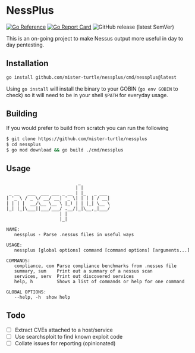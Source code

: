 # NessPlus
[![Go Reference](https://pkg.go.dev/badge/github.com/mister-turtle/nessplus.svg)](https://pkg.go.dev/github.com/mister-turtle/nessplus) [![Go Report Card](https://goreportcard.com/badge/github.com/mister-turtle/nessplus)](https://goreportcard.com/badge/github.com/mister-turtle/nessplus) ![GitHub release (latest SemVer)](https://img.shields.io/github/v/release/mister-turtle/nessplus?sort=semver)

This is an on-going project to make Nessus output more useful in day to day pentesting.

## Installation
```sh
go install github.com/mister-turtle/nessplus/cmd/nessplus@latest
```
Using `go install` will install the binary to your GOBIN (`go env GOBIN` to check) so it will need to be in your shell `$PATH` for everyday usage.

## Building
If you would prefer to build from scratch you can run the following
```sh
$ git clone https://github.com/mister-turtle/nessplus
$ cd nessplus
$ go mod download && go build ./cmd/nessplus
```

## Usage
```
                           _            
                          | |          
 _ __   ___  ___ ___ _ __ | |_   _ ___ 
| '_ \ / _ \/ __/ __| '_ \| | | | / __|
| | | |  __/\__ \__ \ |_) | | |_| \__ \
|_| |_|\___||___/___/ .__/|_|\__,_|___/
                    | |                
                    |_|                

NAME:
   nessplus - Parse .nessus files in useful ways

USAGE:
   nessplus [global options] command [command options] [arguments...]

COMMANDS:
   compliance, com Parse compliance benchmarks from .nessus file
   summary, sum    Print out a summary of a nessus scan
   services, serv  Print out discovered services
   help, h         Shows a list of commands or help for one command

GLOBAL OPTIONS:
   --help, -h  show help
```
## Todo
- [ ] Extract CVEs attached to a host/service
- [ ] Use searchsploit to find known exploit code
- [ ] Collate issues for reporting (opinionated)